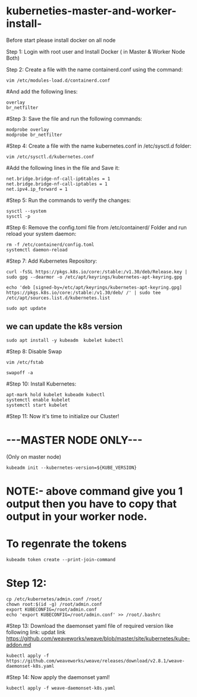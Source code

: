 # kuberneties-master-and-worker-install-
Before start please install docker on all node 

Step 1: Login with root user and Install Docker ( in Master & Worker Node Both)

Step 2:  Create a file with the name containerd.conf using the command:
```
vim /etc/modules-load.d/containerd.conf
```

#And add the following lines:
```
overlay
br_netfilter
```

#Step 3: Save the file and run the following commands:
```
modprobe overlay
modprobe br_netfilter
```

#Step 4: Create a file with the name kubernetes.conf in /etc/sysctl.d folder:
```
vim /etc/sysctl.d/kubernetes.conf
```

#Add the following lines in the file and Save it:
```
net.bridge.bridge-nf-call-ip6tables = 1
net.bridge.bridge-nf-call-iptables = 1
net.ipv4.ip_forward = 1
```

#Step 5: Run the commands to verify the changes:
```
sysctl --system
sysctl -p
```

#Step 6: Remove the config.toml file from /etc/containerd/ Folder and run reload your system daemon:
```
rm -f /etc/containerd/config.toml
systemctl daemon-reload
```

#Step 7: Add Kubernetes Repository:

```
curl -fsSL https://pkgs.k8s.io/core:/stable:/v1.30/deb/Release.key | sudo gpg --dearmor -o /etc/apt/keyrings/kubernetes-apt-keyring.gpg
```

```
echo 'deb [signed-by=/etc/apt/keyrings/kubernetes-apt-keyring.gpg] https://pkgs.k8s.io/core:/stable:/v1.30/deb/ /' | sudo tee /etc/apt/sources.list.d/kubernetes.list
```

```
sudo apt update
```
## we can update the k8s version
```
sudo apt install -y kubeadm  kubelet kubectl
```
#Step 8: Disable Swap

```
vim /etc/fstab
```
```
swapoff -a
```

#Step 10: Install Kubernetes:

```
apt-mark hold kubelet kubeadm kubectl
systemctl enable kubelet
systemctl start kubelet
```

#Step 11: Now it's time to initialize our Cluster!

# ---MASTER NODE ONLY---
(Only on master node) 
```
kubeadm init --kubernetes-version=${KUBE_VERSION}
```

# NOTE:- above command give you 1 output then you have to copy that output in your worker node.

# To regenrate the tokens

```
kubeadm token create --print-join-command
```

# Step 12:


```
cp /etc/kubernetes/admin.conf /root/
chown root:$(id -g) /root/admin.conf
export KUBECONFIG=/root/admin.conf
echo 'export KUBECONFIG=/root/admin.conf' >> /root/.bashrc

```

#Step 13: Download the daemonset yaml file of required version like following link:   updat link https://github.com/weaveworks/weave/blob/master/site/kubernetes/kube-addon.md
```
kubectl apply -f https://github.com/weaveworks/weave/releases/download/v2.8.1/weave-daemonset-k8s.yaml
```

#Step 14: Now apply the daemonset yaml!
```
kubectl apply -f weave-daemonset-k8s.yaml
```
